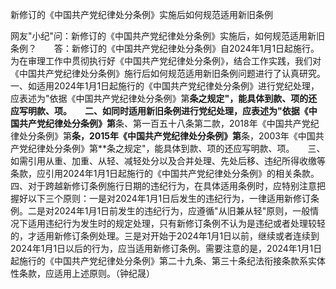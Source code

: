 新修订的《中国共产党纪律处分条例》实施后如何规范适用新旧条例

网友"小纪"问：新修订的《中国共产党纪律处分条例》实施后，如何规范适用新旧条例？　　答：新修订的《中国共产党纪律处分条例》自2024年1月1日起施行。为在审理工作中贯彻执行好《中国共产党纪律处分条例》，结合工作实践，我们对《中国共产党纪律处分条例》施行后如何规范适用新旧条例问题进行了认真研究。　　一、如适用2024年1月1日起施行的《中国共产党纪律处分条例》进行党纪处理，应表述为"依据《中国共产党纪律处分条例》第**条之规定"，能具体到款、项的还应写明款、项。　　二、如同时适用新旧条例进行党纪处理，应表述为"依据《中国共产党纪律处分条例》第**条、第一百五十八条第二款，2018年《中国共产党纪律处分条例》第**条，2015年《中国共产党纪律处分条例》第**条，2003年《中国共产党纪律处分条例》第\*\*条之规定"，能具体到款、项的还应写明款、项。　　三、如需引用从重、加重、从轻、减轻处分以及合并处理、先处后移、违纪所得收缴等条款，应引用2024年1月1日起施行的《中国共产党纪律处分条例》的相关条款。　　四、对于跨越新修订条例施行日期的违纪行为，在具体适用条例时，应特别注意把握好以下三个原则：一是对2024年1月1日后发生的违纪行为，一律适用新修订条例。二是对2024年1月1日前发生的违纪行为，应遵循"从旧兼从轻"原则，一般情况下适用违纪行为发生时的规定处理，只有新修订条例不认为是违纪或者处理较轻的，才适用新修订条例处理。三是对开始于2024年1月1日以前，继续或者连续到2024年1月1日以后的行为，应当适用新修订条例。需要注意的是，2024年1月1日起施行的《中国共产党纪律处分条例》第二十九条、第三十条纪法衔接条款系实体性条款，应适用上述原则。（钟纪晟）
